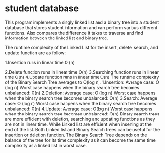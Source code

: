 # student database
This program implements a singly linked list and a binary tree into a student database that stores student information and can perform various different functions. Also compares the difference it takes to traverse and find information between the linked list and binary tree.

The runtime complexity of the Linked List for the insert, delete, search, and update function are as follow:
  
  1.Insertion runs in linear time O (n)
  
  2.Delete function runs in linear time O(n)
  3.Searching function runs in linear time O(n)
  4.Update function runs in linear time O(n)
The runtime complexity of the Binary Search Tree averages to O(log n).
  1.Insertion:
  Average case: O (log n)
  Worst case happens when the binary search tree becomes unbalanced: O(n)
  2.Deletion:
  Average case: O (log n)
  Worst case happens when the binary search tree becomes unbalanced: O(n)
  3.Search:
  Average case: O (log n)
  Worst case happens when the binary search tree becomes unbalanced: O(n) 
  4.Update:
  Average case: O(log n)
  Worst case happens when the binary search tree becomes unbalanced: O(n)
Binary search trees are more efficient with deletion, searching and updating functions as they are not in linear time. While Linked list are efficient when inserting at the end of the list. Both Linked list and Binary Search trees can be useful for the insertion or deletion function. The Binary Search Tree depends on the balance of the tree for its time complexity as it can become the same time complexity as a linked list in worst case.
